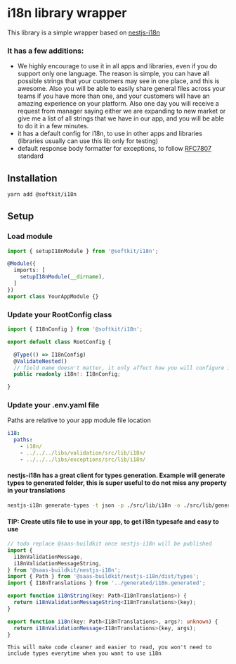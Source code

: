 # i18n library wrapper


This library is a simple wrapper based on [nestjs-i18n](https://nestjs-i18n.com/)

### It has a few additions:

- We highly encourage to use it in all apps and libraries, even if you do support only one language. The reason is simple, you can have all possible strings that your customers may see in one place, and this is awesome. Also you will be able to easily share general files across your teams if you have more than one, and your customers will have an amazing experience on your platform. Also one day you will receive a request from manager saying either we are expanding to new market or give me a list of all strings that we have in our app, and you will be able to do it in a few minutes.  
- it has a default config for i18n, to use in other apps and libraries (libraries usually can use this lib only for testing)
- default response body formatter for exceptions, to follow [RFC7807](https://www.rfc-editor.org/rfc/rfc7807#section-3.1) standard

## Installation

```bash
yarn add @softkit/i18n
```

## Setup

### Load module

```typescript
import { setupI18nModule } from '@softkit/i18n';

@Module({
  imports: [
    setupI18nModule(__dirname),
  ]
})
export class YourAppModule {}
```

### Update your RootConfig class

```typescript
import { I18nConfig } from '@softkit/i18n';

export default class RootConfig {

  @Type(() => I18nConfig)
  @ValidateNested()
  // field name doesn't matter, it only affect how you will configure it in your .env.yaml file
  public readonly i18n!: I18nConfig;

}
```

### Update your .env.yaml file

[//]: # (todo add more info about how to reference files from libraries)

Paths are relative to your app module file location

```yaml
i18:
  paths:
    - i18n/
    - ../../../libs/validation/src/lib/i18n/
    - ../../../libs/exceptions/src/lib/i18n/
```

#### nestjs-i18n has a great client for types generation. Example will generate types to generated folder, this is super useful to do not miss any property in your translations 

```bash
nestjs-i18n generate-types -t json -p ./src/lib/i18n -o ./src/lib/generated/i18n.generated.ts -w
```


#### TIP: Create utils file to use in your app, to get i18n typesafe and easy to use

```typescript
// todo replace @saas-buildkit once nestjs-i18n will be published
import {
  i18nValidationMessage,
  i18nValidationMessageString,
} from '@saas-buildkit/nestjs-i18n';
import { Path } from '@saas-buildkit/nestjs-i18n/dist/types';
import { I18nTranslations } from '../generated/i18n.generated';

export function i18nString(key: Path<I18nTranslations>) {
  return i18nValidationMessageString<I18nTranslations>(key);
}

export function i18n(key: Path<I18nTranslations>, args?: unknown) {
  return i18nValidationMessage<I18nTranslations>(key, args);
}
```

`This will make code cleaner and easier to read, you won't need to include types everytime when you want to use i18n`

